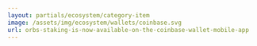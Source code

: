 ```yaml
---
layout: partials/ecosystem/category-item
image: /assets/img/ecosystem/wallets/coinbase.svg
url: orbs-staking-is-now-available-on-the-coinbase-wallet-mobile-app
---
```


